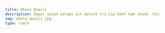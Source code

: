 ```yaml
---
title: Whole Quails
description: Empor ipsum salami est dolore tri-tip beef ham shank. Chislic bresaola ut bacon qui, magna pork loin cupim aliqua minim meatloaf boudin alcatra.
img: whole-quails.jpg
type: lunch
---
```

